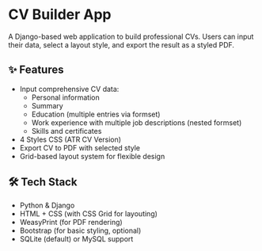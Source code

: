 # CV Builder App

A Django-based web application to build professional CVs. Users can input their data, select a layout style, and export the result as a styled PDF.

## ✨ Features

- Input comprehensive CV data:
  - Personal information
  - Summary
  - Education (multiple entries via formset)
  - Work experience with multiple job descriptions (nested formset)
  - Skills and certificates
- 4 Styles CSS (ATR CV Version)
- Export CV to PDF with selected style
- Grid-based layout system for flexible design

## 🛠 Tech Stack

- Python & Django
- HTML + CSS (with CSS Grid for layouting)
- WeasyPrint (for PDF rendering)
- Bootstrap (for basic styling, optional)
- SQLite (default) or MySQL support

